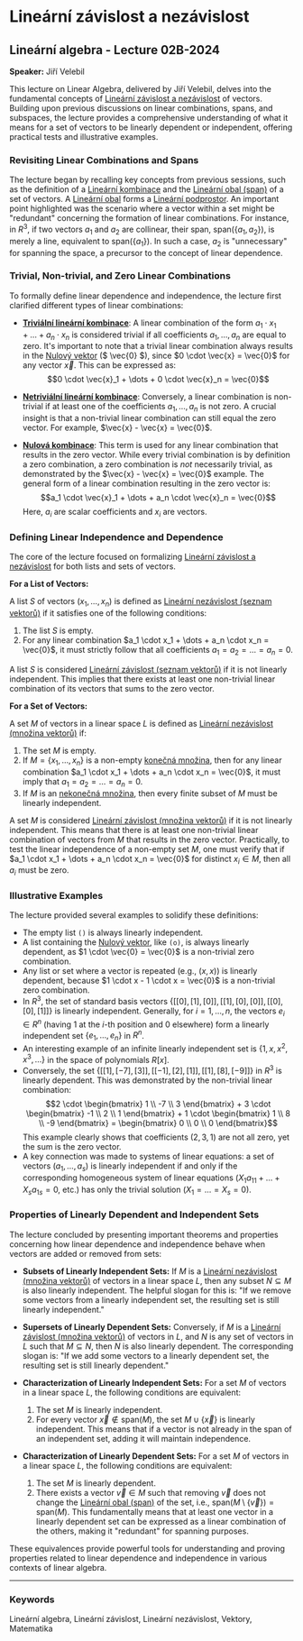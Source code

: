 # Lineární závislost a nezávislost

## Lineární algebra - Lecture 02B-2024
**Speaker:** Jiří Velebil

This lecture on Linear Algebra, delivered by Jiří Velebil, delves into the fundamental concepts of [Lineární závislost a nezávislost](https://felwiki.basta.one/en/Concepts/line-rn-z-vislost-nez-vislost-linear-dependence-independence_mc_lineární-závislost-nezávislost-linear-dependence-independence.md) of vectors. Building upon previous discussions on linear combinations, spans, and subspaces, the lecture provides a comprehensive understanding of what it means for a set of vectors to be linearly dependent or independent, offering practical tests and illustrative examples.

### Revisiting Linear Combinations and Spans

The lecture began by recalling key concepts from previous sessions, such as the definition of a [Lineární kombinace](https://felwiki.basta.one/en/Concepts/line-rn-kombinace_mc_lineární-kombinace.md) and the [Lineární obal (span)](https://felwiki.basta.one/en/Concepts/line-rn-obal-span_mc_lineární-obal-span.md) of a set of vectors. A [Lineární obal](https://felwiki.basta.one/en/Concepts/line-rn-obal_mc_lineární-obal.md) forms a [Lineární podprostor](https://felwiki.basta.one/en/Concepts/line-rn-podprostor_mc_lineární-podprostor.md). An important point highlighted was the scenario where a vector within a set might be "redundant" concerning the formation of linear combinations. For instance, in $R^3$, if two vectors $a_1$ and $a_2$ are collinear, their span, $\text{span}(\{a_1, a_2\})$, is merely a line, equivalent to $\text{span}(\{a_1\})$. In such a case, $a_2$ is "unnecessary" for spanning the space, a precursor to the concept of linear dependence.

### Trivial, Non-trivial, and Zero Linear Combinations

To formally define linear dependence and independence, the lecture first clarified different types of linear combinations:

*   **[Triviální lineární kombinace](https://felwiki.basta.one/en/Concepts/trivi-ln-line-rn-kombinace_mc_triviální-lineární-kombinace.md)**: A linear combination of the form $a_1 \cdot x_1 + \dots + a_n \cdot x_n$ is considered trivial if all coefficients $a_1, \dots, a_n$ are equal to zero. It's important to note that a trivial linear combination always results in the [Nulový vektor](https://felwiki.basta.one/en/Concepts/nulov-vektor-zero-vector_mc_nulový-vektor-zero-vector.md) ($ \vec{0} $), since $0 \cdot \vec{x} = \vec{0}$ for any vector $\vec{x}$. This can be expressed as:
    $$0 \cdot \vec{x}_1 + \dots + 0 \cdot \vec{x}_n = \vec{0}$$

*   **[Netriviální lineární kombinace](https://felwiki.basta.one/en/Concepts/netrivi-ln-line-rn-kombinace_mc_netriviální-lineární-kombinace.md)**: Conversely, a linear combination is non-trivial if at least one of the coefficients $a_1, \dots, a_n$ is not zero. A crucial insight is that a non-trivial linear combination can still equal the zero vector. For example, $\vec{x} - \vec{x} = \vec{0}$.

*   **[Nulová kombinace](https://felwiki.basta.one/en/Concepts/nulov-kombinace_mc_nulová-kombinace.md)**: This term is used for any linear combination that results in the zero vector. While every trivial combination is by definition a zero combination, a zero combination is *not* necessarily trivial, as demonstrated by the $\vec{x} - \vec{x} = \vec{0}$ example. The general form of a linear combination resulting in the zero vector is:
    $$a_1 \cdot \vec{x}_1 + \dots + a_n \cdot \vec{x}_n = \vec{0}$$
    Here, $a_i$ are scalar coefficients and $x_i$ are vectors.

### Defining Linear Independence and Dependence

The core of the lecture focused on formalizing [Lineární závislost a nezávislost](https://felwiki.basta.one/en/Concepts/line-rn-z-vislost-nez-vislost-linear-dependence-independence_mc_lineární-závislost-nezávislost-linear-dependence-independence.md) for both lists and sets of vectors.

**For a List of Vectors:**

A list $S$ of vectors $(x_1, \dots, x_n)$ is defined as [Lineární nezávislost (seznam vektorů)](https://felwiki.basta.one/en/Concepts/line-rn-nez-vislost-seznam-vektor_mc_lineární-nezávislost-seznam-vektorů.md) if it satisfies one of the following conditions:
1.  The list $S$ is empty.
2.  For any linear combination $a_1 \cdot x_1 + \dots + a_n \cdot x_n = \vec{0}$, it must strictly follow that all coefficients $a_1 = a_2 = \dots = a_n = 0$.

A list $S$ is considered [Lineární závislost (seznam vektorů)](https://felwiki.basta.one/en/Concepts/line-rn-z-vislost-seznam-vektor_mc_lineární-závislost-seznam-vektorů.md) if it is not linearly independent. This implies that there exists at least one non-trivial linear combination of its vectors that sums to the zero vector.

**For a Set of Vectors:**

A set $M$ of vectors in a linear space $L$ is defined as [Lineární nezávislost (množina vektorů)](https://felwiki.basta.one/en/Concepts/line-rn-nez-vislost-mno-ina-vektor_mc_lineární-nezávislost-množina-vektorů.md) if:
1.  The set $M$ is empty.
2.  If $M = \{x_1, \dots, x_n\}$ is a non-empty [konečná množina](https://felwiki.basta.one/en/Concepts/kone-n-mno-ina_mc_konečná-množina.md), then for any linear combination $a_1 \cdot x_1 + \dots + a_n \cdot x_n = \vec{0}$, it must imply that $a_1 = a_2 = \dots = a_n = 0$.
3.  If $M$ is an [nekonečná množina](https://felwiki.basta.one/en/Concepts/nekone-n-mno-ina_mc_nekonečná-množina.md), then every finite subset of $M$ must be linearly independent.

A set $M$ is considered [Lineární závislost (množina vektorů)](https://felwiki.basta.one/en/Concepts/line-rn-z-vislost-mno-ina-vektor_mc_lineární-závislost-množina-vektorů.md) if it is not linearly independent. This means that there is at least one non-trivial linear combination of vectors from $M$ that results in the zero vector. Practically, to test the linear independence of a non-empty set $M$, one must verify that if $a_1 \cdot x_1 + \dots + a_n \cdot x_n = \vec{0}$ for distinct $x_i \in M$, then all $a_i$ must be zero.

### Illustrative Examples

The lecture provided several examples to solidify these definitions:

*   The empty list `()` is always linearly independent.
*   A list containing the [Nulový vektor](https://felwiki.basta.one/en/Concepts/nulov-vektor-zero-vector_mc_nulový-vektor-zero-vector.md), like `(o)`, is always linearly dependent, as $1 \cdot \vec{0} = \vec{0}$ is a non-trivial zero combination.
*   Any list or set where a vector is repeated (e.g., $(x, x)$) is linearly dependent, because $1 \cdot x - 1 \cdot x = \vec{0}$ is a non-trivial zero combination.
*   In $R^3$, the set of standard basis vectors $\{[[0],[1],[0]], [[1],[0],[0]], [[0],[0],[1]]\}$ is linearly independent. Generally, for $i=1, \dots, n$, the vectors $e_i \in R^n$ (having 1 at the $i$-th position and 0 elsewhere) form a linearly independent set $\{e_1, \dots, e_n\}$ in $R^n$.
*   An interesting example of an infinite linearly independent set is $\{1, x, x^2, x^3, \dots\}$ in the space of polynomials $R[x]$.
*   Conversely, the set $\{[[1],[-7],[3]], [[-1],[2],[1]], [[1],[8],[-9]]\}$ in $R^3$ is linearly dependent. This was demonstrated by the non-trivial linear combination:
    $$2 \cdot \begin{bmatrix} 1 \\ -7 \\ 3 \end{bmatrix} + 3 \cdot \begin{bmatrix} -1 \\ 2 \\ 1 \end{bmatrix} + 1 \cdot \begin{bmatrix} 1 \\ 8 \\ -9 \end{bmatrix} = \begin{bmatrix} 0 \\ 0 \\ 0 \end{bmatrix}$$
    This example clearly shows that coefficients ($2, 3, 1$) are not all zero, yet the sum is the zero vector.
*   A key connection was made to systems of linear equations: a set of vectors $(a_1, \dots, a_s)$ is linearly independent if and only if the corresponding homogeneous system of linear equations ($X_1 a_{11} + \dots + X_s a_{1s} = 0$, etc.) has only the trivial solution ($X_1 = \dots = X_s = 0$).

### Properties of Linearly Dependent and Independent Sets

The lecture concluded by presenting important theorems and properties concerning how linear dependence and independence behave when vectors are added or removed from sets:

*   **Subsets of Linearly Independent Sets:** If $M$ is a [Lineární nezávislost (množina vektorů)](https://felwiki.basta.one/en/Concepts/line-rn-nez-vislost-mno-ina-vektor_mc_lineární-nezávislost-množina-vektorů.md) of vectors in a linear space $L$, then any subset $N \subseteq M$ is also linearly independent. The helpful slogan for this is: "If we remove some vectors from a linearly independent set, the resulting set is still linearly independent."

*   **Supersets of Linearly Dependent Sets:** Conversely, if $M$ is a [Lineární závislost (množina vektorů)](https://felwiki.basta.one/en/Concepts/line-rn-z-vislost-mno-ina-vektor_mc_lineární-závislost-množina-vektorů.md) of vectors in $L$, and $N$ is any set of vectors in $L$ such that $M \subseteq N$, then $N$ is also linearly dependent. The corresponding slogan is: "If we add some vectors to a linearly dependent set, the resulting set is still linearly dependent."

*   **Characterization of Linearly Independent Sets:** For a set $M$ of vectors in a linear space $L$, the following conditions are equivalent:
    1.  The set $M$ is linearly independent.
    2.  For every vector $\vec{x} \notin \text{span}(M)$, the set $M \cup \{\vec{x}\}$ is linearly independent. This means that if a vector is not already in the span of an independent set, adding it will maintain independence.

*   **Characterization of Linearly Dependent Sets:** For a set $M$ of vectors in a linear space $L$, the following conditions are equivalent:
    1.  The set $M$ is linearly dependent.
    2.  There exists a vector $\vec{v} \in M$ such that removing $\vec{v}$ does not change the [Lineární obal (span)](https://felwiki.basta.one/en/Concepts/line-rn-obal-span_mc_lineární-obal-span.md) of the set, i.e., $\text{span}(M \setminus \{\vec{v}\}) = \text{span}(M)$. This fundamentally means that at least one vector in a linearly dependent set can be expressed as a linear combination of the others, making it "redundant" for spanning purposes.

These equivalences provide powerful tools for understanding and proving properties related to linear dependence and independence in various contexts of linear algebra.

---
### Keywords
Lineární algebra, Lineární závislost, Lineární nezávislost, Vektory, Matematika